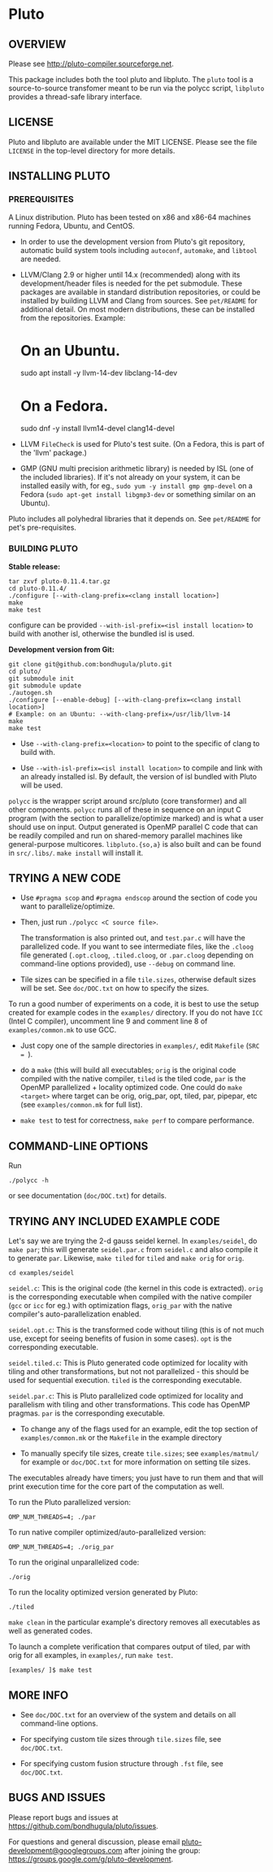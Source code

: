 # Pluto

## OVERVIEW

Please see http://pluto-compiler.sourceforge.net.

This package includes both the tool pluto and libpluto. The `pluto` tool is a source-to-source transfomer meant to be run via the polycc script, `libpluto` provides a thread-safe library interface.

## LICENSE

Pluto and libpluto are available under the MIT LICENSE. Please see the file
`LICENSE` in the top-level directory for more details.

## INSTALLING PLUTO

### PREREQUISITES

A Linux distribution. Pluto has been tested on x86 and x86-64 machines running
Fedora, Ubuntu, and CentOS.

- In order to use the development version from Pluto's git repository, automatic build system tools including `autoconf`, `automake`, and `libtool` are needed.

- LLVM/Clang 2.9 or higher until 14.x (recommended) along with its
  development/header files is needed for the pet submodule. These packages are
  available in standard distribution repositories, or could be installed by
  building LLVM and Clang from sources. See `pet/README` for additional detail.
  On most modern distributions, these can be installed from the repositories.
  Example:

  # On an Ubuntu.
  sudo apt install -y llvm-14-dev libclang-14-dev
  # On a Fedora.
  sudo dnf -y install llvm14-devel clang14-devel

- LLVM `FileCheck` is used for Pluto's test suite. (On a Fedora, this is part of
  the 'llvm' package.)

- GMP (GNU multi precision arithmetic library) is needed by ISL (one of the
  included libraries).  If it's not already on your system, it can be installed
  easily with, for eg., `sudo yum -y install gmp gmp-devel` on a Fedora (`sudo
  apt-get install libgmp3-dev` or something similar on an Ubuntu).

Pluto includes all polyhedral libraries that it depends on. See `pet/README` for pet's pre-requisites.

### BUILDING PLUTO

**Stable release:**

```
tar zxvf pluto-0.11.4.tar.gz
cd pluto-0.11.4/
./configure [--with-clang-prefix=<clang install location>]
make
make test
```
configure can be provided `--with-isl-prefix=<isl install location>` to build with another isl, otherwise the bundled isl is used.

**Development version from Git:**

```
git clone git@github.com:bondhugula/pluto.git
cd pluto/
git submodule init
git submodule update
./autogen.sh
./configure [--enable-debug] [--with-clang-prefix=<clang install location>]
# Example: on an Ubuntu: --with-clang-prefix=/usr/lib/llvm-14
make
make test
```

* Use `--with-clang-prefix=<location>` to point to the specific of clang to build with.

* Use `--with-isl-prefix=<isl install location>` to compile and link with an already installed isl. By default, the version of isl bundled with Pluto will be used.

`polycc` is the wrapper script around src/pluto (core transformer) and all other components. `polycc` runs all of these in sequence on an input C program (with the section to parallelize/optimize marked) and is what a user should use on input. Output generated is OpenMP parallel C code that can be readily compiled and run on shared-memory parallel machines like general-purpose multicores. `libpluto.{so,a}` is also built and can be found in `src/.libs/`. `make install` will install it.

## TRYING A NEW CODE

- Use `#pragma scop` and `#pragma endscop` around the section of code
  you want to parallelize/optimize.

- Then, just run `./polycc <C source file>`.

  The transformation is also printed out, and `test.par.c` will have the
  parallelized code. If you want to see intermediate files, like the
  `.cloog` file generated (`.opt.cloog`, `.tiled.cloog`, or `.par.cloog`
  depending on command-line options provided), use `--debug` on command
  line.

- Tile sizes can be specified in a file `tile.sizes`, otherwise default
  sizes will be set. See `doc/DOC.txt` on how to specify the sizes.

To run a good number of experiments on a code, it is best to use the setup
created for example codes in the `examples/` directory.  If you do not have
`ICC` (Intel C compiler), uncomment line 9 and comment line
8 of `examples/common.mk` to use GCC.

- Just copy one of the sample directories in `examples/`, edit `Makefile` (`SRC = `).

- do a `make` (this will build all executables; `orig` is the original code compiled with the native compiler, `tiled` is the tiled code, `par` is the OpenMP parallelized + locality optimized code. One could do `make <target>` where target can be orig, orig_par, opt, tiled, par, pipepar, etc (see `examples/common.mk` for full list).

- `make test` to test for correctness, `make perf` to compare performance.

## COMMAND-LINE OPTIONS

Run

```
./polycc -h
```

or see documentation (`doc/DOC.txt`) for details.


## TRYING ANY INCLUDED EXAMPLE CODE

Let's say we are trying the 2-d gauss seidel kernel. In `examples/seidel`, do `make par`; this will generate `seidel.par.c` from `seidel.c` and also compile it to generate `par`.  Likewise, `make tiled` for `tiled` and `make orig` for `orig`.

```
cd examples/seidel
```

`seidel.c`: This is the original code (the kernel in this code is extracted). `orig` is the corresponding executable when compiled with the native compiler (`gcc` or `icc` for eg.) with optimization flags, `orig_par` with the native compiler's auto-parallelization enabled.

`seidel.opt.c`: This is the transformed code without tiling (this is of not much use, except for seeing benefits of fusion in some cases). `opt` is the corresponding executable.

`seidel.tiled.c`: This is Pluto generated code optimized for locality with tiling and other transformations, but not not parallelized - this should be used for sequential execution. `tiled` is the corresponding executable.

`seidel.par.c`: This is Pluto parallelized code optimized for locality and parallelism  with tiling and other transformations. This code has OpenMP pragmas. `par` is the corresponding executable.

- To change any of the flags used for an example, edit the top section of `examples/common.mk` or the `Makefile` in the example directory

- To manually specify tile sizes, create `tile.sizes`; see `examples/matmul/` for example or `doc/DOC.txt` for more information on setting tile sizes.

The executables already have timers; you just have to run them and that will
print execution time for the core part of the computation as well.

To run the Pluto parallelized version:

```
OMP_NUM_THREADS=4; ./par
```

To run native compiler optimized/auto-parallelized version:

```
OMP_NUM_THREADS=4; ./orig_par
```

To run the original unparallelized code:

```
./orig
```

To run the locality optimized version generated by Pluto:

```
./tiled
```

`make clean` in the particular example's directory removes all executables as well as generated codes.

To launch a complete verification that compares output of tiled, par with orig for all examples, in `examples/`, run `make test`.

```
[examples/ ]$ make test
```

## MORE INFO

* See `doc/DOC.txt` for an overview of the system and details on all command-line options.

* For specifying custom tile sizes through `tile.sizes` file, see `doc/DOC.txt`.

* For specifying custom fusion structure through `.fst` file, see `doc/DOC.txt`.

## BUGS AND ISSUES

Please report bugs and issues at https://github.com/bondhugula/pluto/issues.

For questions and general discussion, please email pluto-development@googlegroups.com after joining the group: https://groups.google.com/g/pluto-development.
